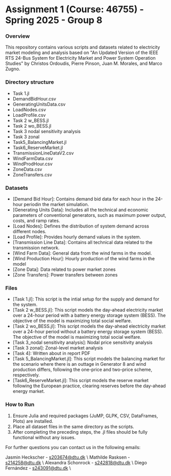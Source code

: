 # Assignment 1 (Course: 46755) - Spring 2025 - Group 8

### Overview
This repository contains various scripts and datasets related to electricity market modeling and analysis based on 
"An Updated Version of the IEEE RTS 24-Bus System for Electricity Market and Power System Operation Studies" by 
Christos Ordoudis, Pierre Pinson, Juan M. Morales, and Marco Zugno. 

### Directory structure
- Task 1.jl
- DemandBidHour.csv
- GeneratingUnitsData.csv
- LoadNodes.csv
- LoadProfile.csv
- Task 2 w_BESS.jl
- Task 2 wo_BESS.jl
- Task 3 nodal sensitivity analysis
- Task 3 zonal
- Task5_BalancingMarket.jl
- Task6_ReserveMarket.jl
- TransmissionLineDataV2.csv
- WindFarmData.csv
- WindProdHour.csv
- ZoneData.csv
- ZoneTransfers.csv

### Datasets
- [Demand Bid Hour]: Contains demand bid data for each hour in the 24-hour periodin the market simulation.
- [Generating Units Data]: Includes all the technical and economic parameters of conventional generators, such as maximum power output, costs, and ramp rates.
- [Load Nodes]: Defines the distribution of system demand across different nodes.
- [Load Profile]:  Provides hourly demand values in the system.
- [Transmission Line Data]: Contains all technical data related to the transmission network.
- [Wind Farm Data]: General data from the wind farms in the model.
- [Wind Production Hour]: Hourly production of the wind farms in the model
- [Zone Data]: Data related to power market zones 
- [Zone Transfers]: Power transfers between zones 

### Files
- [Task 1.jl]: This script is the intial setup for the supply and demand for the system. 
- [Task 2 w_BESS.jl]: This script models the day-ahead electricity market over a 24-hour period with a battery energy storage system (BESS). The objective of the model is maximizing total social welfare.
- [Task 2 wo_BESS.jl]: This script models the day-ahead electricity market over a 24-hour period without a battery energy storage system (BESS). The objective of the model is maximizing total social welfare.
- [Task 3_nodal sensitivity analysis]: Nodal price sensitivity analysis
- [Task 3 zonal]: Zonal-level market analysis 
- [Task 4]: Written about in report PDF
- [Task 5_BalancingMarket.jl]: This script models the balancing market for the scenario where there is an outtage in Generator 8 and wind production differs, following the one-price and two-price scheme, respectively.
- [Task6_ReserveMarket.jl]: This script models the reserve market following the European practice, clearing reserves before the day-ahead energy market.

### How to Run
1. Ensure Julia and required packages (JuMP, GLPK, CSV, DataFrames, Plots) are installed.
2. Place all dataset files in the same directory as the scripts.
3. After completing the preceding steps, the .jl files should be fully functional without any issues.

For further questions you can contact us in the following emails:

Jasmin Heckscher - s203674@dtu.dk \\
Mathilde Rasksen - s214258@dtu.dk \\
Alexandra Schonrock - s242818@dtu.dk \\
Diego Fernández - s243091@dtu.dk \\
